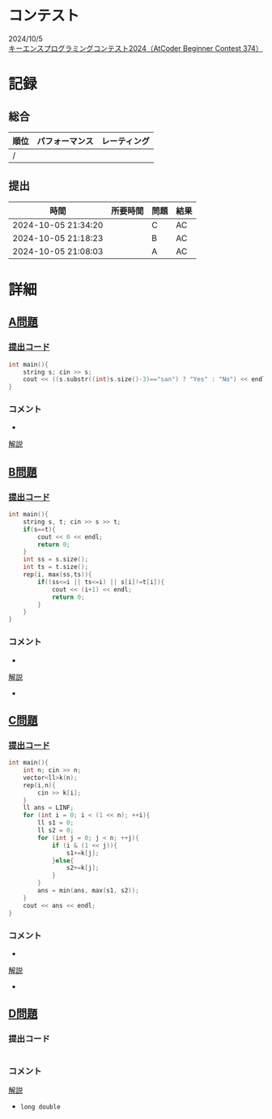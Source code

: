 # コンテスト
2024/10/5<br>
[キーエンスプログラミングコンテスト2024（AtCoder Beginner Contest 374）](https://atcoder.jp/contests/abc374)

# 記録
## 総合
|  順位  |  パフォーマンス  | レーティング |
| ---- | ---- | ---- |
|   /   |  |  |

## 提出
|  時間  |  所要時間  |  問題  | 結果 |
| ---- | ---- | ---- | ---- |
| 2024-10-05 21:34:20 |  | C | AC |
| 2024-10-05 21:18:23 |  | B | AC |
| 2024-10-05 21:08:03 |  | A | AC |


# 詳細
## [A問題](https://atcoder.jp/contests/abc374/tasks/abc374_a)
### [提出コード](https://atcoder.jp/contests/abc374/submissions/58444288)
```c++
int main(){ 
    string s; cin >> s;
    cout << ((s.substr((int)s.size()-3)=="san") ? "Yes" : "No") << endl;
}
```

### コメント

* 

[解説](https://atcoder.jp/contests/abc374/editorial/11096)


## [B問題](https://atcoder.jp/contests/abc374/tasks/abc374_b)
### [提出コード](https://atcoder.jp/contests/abc374/submissions/58453912)
```c++
int main(){ 
    string s, t; cin >> s >> t;
    if(s==t){
        cout << 0 << endl;
        return 0;
    }
    int ss = s.size();
    int ts = t.size();
    rep(i, max(ss,ts)){
        if((ss<=i || ts<=i) || s[i]!=t[i]){
            cout << (i+1) << endl;
            return 0;
        }
    }
}
```

### コメント

* 

[解説](https://atcoder.jp/contests/abc374/editorial/11097)

* 


## [C問題](https://atcoder.jp/contests/abc374/tasks/abc374_c)
### [提出コード](https://atcoder.jp/contests/abc374/submissions/58462285)

```c++
int main(){ 
    int n; cin >> n;
    vector<ll>k(n);
    rep(i,n){
        cin >> k[i];
    }
    ll ans = LINF;
    for (int i = 0; i < (1 << n); ++i){
        ll s1 = 0;
        ll s2 = 0;
        for (int j = 0; j < n; ++j){
            if (i & (1 << j)){
                s1+=k[j];        
            }else{
                s2+=k[j];
            }
        }
        ans = min(ans, max(s1, s2));
    }
    cout << ans << endl;
}
```

### コメント
* 

[解説](https://atcoder.jp/contests/abc374/editorial/11098)

* 


## [D問題]()
### 提出コード

```c++

```

### コメント

[解説](https://atcoder.jp/contests/abc374/editorial/11090)

* ```long double```
